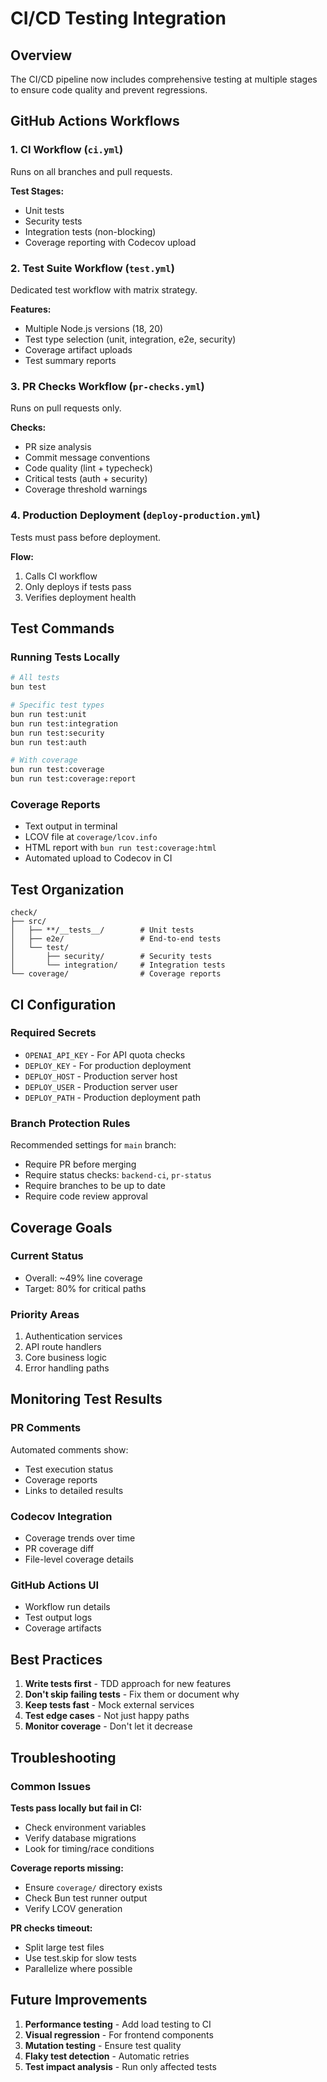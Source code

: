# CI/CD Testing Integration

## Overview
The CI/CD pipeline now includes comprehensive testing at multiple stages to ensure code quality and prevent regressions.

## GitHub Actions Workflows

### 1. CI Workflow (`ci.yml`)
Runs on all branches and pull requests.

**Test Stages:**
- Unit tests
- Security tests  
- Integration tests (non-blocking)
- Coverage reporting with Codecov upload

### 2. Test Suite Workflow (`test.yml`)
Dedicated test workflow with matrix strategy.

**Features:**
- Multiple Node.js versions (18, 20)
- Test type selection (unit, integration, e2e, security)
- Coverage artifact uploads
- Test summary reports

### 3. PR Checks Workflow (`pr-checks.yml`)
Runs on pull requests only.

**Checks:**
- PR size analysis
- Commit message conventions
- Code quality (lint + typecheck)
- Critical tests (auth + security)
- Coverage threshold warnings

### 4. Production Deployment (`deploy-production.yml`)
Tests must pass before deployment.

**Flow:**
1. Calls CI workflow
2. Only deploys if tests pass
3. Verifies deployment health

## Test Commands

### Running Tests Locally
```bash
# All tests
bun test

# Specific test types
bun run test:unit
bun run test:integration
bun run test:security
bun run test:auth

# With coverage
bun run test:coverage
bun run test:coverage:report
```

### Coverage Reports
- Text output in terminal
- LCOV file at `coverage/lcov.info`
- HTML report with `bun run test:coverage:html`
- Automated upload to Codecov in CI

## Test Organization

```
check/
├── src/
│   ├── **/__tests__/        # Unit tests
│   ├── e2e/                 # End-to-end tests
│   └── test/
│       ├── security/        # Security tests
│       └── integration/     # Integration tests
└── coverage/                # Coverage reports
```

## CI Configuration

### Required Secrets
- `OPENAI_API_KEY` - For API quota checks
- `DEPLOY_KEY` - For production deployment
- `DEPLOY_HOST` - Production server host
- `DEPLOY_USER` - Production server user
- `DEPLOY_PATH` - Production deployment path

### Branch Protection Rules
Recommended settings for `main` branch:
- Require PR before merging
- Require status checks: `backend-ci`, `pr-status`
- Require branches to be up to date
- Require code review approval

## Coverage Goals

### Current Status
- Overall: ~49% line coverage
- Target: 80% for critical paths

### Priority Areas
1. Authentication services
2. API route handlers
3. Core business logic
4. Error handling paths

## Monitoring Test Results

### PR Comments
Automated comments show:
- Test execution status
- Coverage reports
- Links to detailed results

### Codecov Integration
- Coverage trends over time
- PR coverage diff
- File-level coverage details

### GitHub Actions UI
- Workflow run details
- Test output logs
- Coverage artifacts

## Best Practices

1. **Write tests first** - TDD approach for new features
2. **Don't skip failing tests** - Fix them or document why
3. **Keep tests fast** - Mock external services
4. **Test edge cases** - Not just happy paths
5. **Monitor coverage** - Don't let it decrease

## Troubleshooting

### Common Issues

**Tests pass locally but fail in CI:**
- Check environment variables
- Verify database migrations
- Look for timing/race conditions

**Coverage reports missing:**
- Ensure `coverage/` directory exists
- Check Bun test runner output
- Verify LCOV generation

**PR checks timeout:**
- Split large test files
- Use test.skip for slow tests
- Parallelize where possible

## Future Improvements

1. **Performance testing** - Add load testing to CI
2. **Visual regression** - For frontend components
3. **Mutation testing** - Ensure test quality
4. **Flaky test detection** - Automatic retries
5. **Test impact analysis** - Run only affected tests